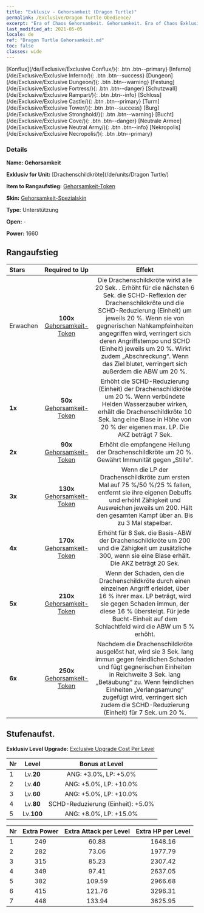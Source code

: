```yaml
---
title: "Exklusiv - Gehorsamkeit (Dragon Turtle)"
permalink: /Exclusive/Dragon Turtle Obedience/
excerpt: "Era of Chaos Gehorsamkeit. Gehorsamkeit. Era of Chaos Exklusiv Gehorsamkeit. Drachenschildkröte Exklusiv."
last_modified_at: 2021-05-05
locale: de
ref: "Dragon Turtle Gehorsamkeit.md"
toc: false
classes: wide
---
```

 [Konflux](/de/Exclusive/Exclusive Conflux/){: .btn .btn--primary} [Inferno](/de/Exclusive/Exclusive Inferno/){: .btn .btn--success} [Dungeon](/de/Exclusive/Exclusive Dungeon/){: .btn .btn--warning} [Festung](/de/Exclusive/Exclusive Fortress/){: .btn .btn--danger} [Schutzwall](/de/Exclusive/Exclusive Rampart/){: .btn .btn--info} [Schloss](/de/Exclusive/Exclusive Castle/){: .btn .btn--primary} [Turm](/de/Exclusive/Exclusive Tower/){: .btn .btn--success} [Burg](/de/Exclusive/Exclusive Stronghold/){: .btn .btn--warning} [Bucht](/de/Exclusive/Exclusive Cove/){: .btn .btn--danger} [Neutrale Armee](/de/Exclusive/Exclusive Neutral Army/){: .btn .btn--info} [Nekropolis](/de/Exclusive/Exclusive Necropolis/){: .btn .btn--primary} 

### Details
 **Name: Gehorsamkeit** 

 **Exklusiv for Unit:** [Drachenschildkröte](/de/units/Dragon Turtle/) 

 **Item to Rangaufstieg:** [Gehorsamkeit-Token](/ItemsDE/con_1005/)

 **Skin:** [Gehorsamkeit-Spezialskin](/ItemsDE/con_673/)

 **Type:** Unterstützung

 **Open:** -

 **Power:** 1660

## Rangaufstieg

  |     Stars    |  Required to Up | Effekt |
  |:-------------|:---------------:|:---------------:|
  |  Erwachen  | **100x** [Gehorsamkeit-Token](/ItemsDE/con_1005/) | <Schildpanzer> Die Drachenschildkröte wirkt alle 20 Sek. <Schildpanzer>. Erhöht für die nächsten 6 Sek. die SCHD-Reflexion der Drachenschildkröte und die SCHD-Reduzierung (Einheit) um jeweils 20 %. Wenn sie von gegnerischen Nahkampfeinheiten angegriffen wird, verringert sich deren Angriffstempo und SCHD (Einheit) jeweils um 20 %. Wirkt zudem „Abschreckung“. Wenn das Ziel blutet, verringert sich außerdem die ABW um 20 %. |
  | **1x** <i class="fas fa-star"/> | **50x** [Gehorsamkeit-Token](/ItemsDE/con_1005/) | Erhöht die SCHD-Reduzierung (Einheit) der Drachenschildkröte um 20 %. Wenn verbündete Helden Wasserzauber wirken, erhält die Drachenschildkröte 10 Sek. lang eine Blase in Höhe von 20 % der eigenen max. LP. Die AKZ beträgt 7 Sek. |
  | **2x** <i class="fas fa-star"/> | **90x** [Gehorsamkeit-Token](/ItemsDE/con_1005/) | Erhöht die empfangene Heilung der Drachenschildkröte um 20 %. Gewährt Immunität gegen „Stille“. |
  | **3x** <i class="fas fa-star"/> | **130x** [Gehorsamkeit-Token](/ItemsDE/con_1005/) | <Abgrund-Ritual> Wenn die LP der Drachenschildkröte zum ersten Mal auf 75 %/50 %/25 % fallen, entfernt sie ihre eigenen Debuffs und erhöht Zähigkeit und Ausweichen jeweils um 200. Hält den gesamten Kampf über an. Bis zu 3 Mal stapelbar. |
  | **4x** <i class="fas fa-star"/> | **170x** [Gehorsamkeit-Token](/ItemsDE/con_1005/) | Erhöht für 8 Sek. die Basis-ABW der Drachenschildkröte um 200 und die Zähigkeit um zusätzliche 300, wenn sie eine Blase erhält. Die AKZ beträgt 20 Sek. |
  | **5x** <i class="fas fa-star"/> | **210x** [Gehorsamkeit-Token](/ItemsDE/con_1005/) | Wenn der Schaden, den die Drachenschildkröte durch einen einzelnen Angriff erleidet, über 16 % ihrer max. LP beträgt, wird sie gegen Schaden immun, der diese 16 % übersteigt. Für jede Bucht-Einheit auf dem Schlachtfeld wird die ABW um 5 % erhöht. |
  | **6x** <i class="fas fa-star"/> | **250x** [Gehorsamkeit-Token](/ItemsDE/con_1005/) | <Gezeitenschock> Nachdem die Drachenschildkröte <Abgrund-Ritual> ausgelöst hat, wird sie 3 Sek. lang immun gegen feindlichen Schaden und fügt gegnerischen Einheiten in Reichweite 3 Sek. lang „Betäubung“ zu. Wenn feindlichen Einheiten „Verlangsamung“ zugefügt wird, verringert sich zudem die SCHD-Reduzierung (Einheit) für 7 Sek. um 20 %. |


## Stufenaufst.
 **Exklusiv Level Upgrade:** [Exclusive Upgrade Cost Per Level](/Exclusive/ExclusiveUpgradeCostPerLevel/)

  |  Nr  |   Level  | Bonus at Level |
  |:-----|:--------:|:--------------:|
  | 1 | Lv.**20** | ANG: +3.0%, LP: +5.0% |
  | 2 | Lv.**40** | ANG: +5.0%, LP: +10.0% |
  | 3 | Lv.**60** | ANG: +5.0%, LP: +10.0% |
  | 4 | Lv.**80** | SCHD-Reduzierung (Einheit): +5.0% |
  | 5 | Lv.**100** | ANG: +8.0%, LP: +15.0% |


  |  Nr  |  Extra Power | Extra Attack per Level | Extra HP per Level |
  |:-----|:--------:|:--------:|:--------:|
  | 1 | 249 | 60.88 | 1648.16 |
  | 2 | 282 | 73.06 | 1977.79 |
  | 3 | 315 | 85.23 | 2307.42 |
  | 4 | 349 | 97.41 | 2637.05 |
  | 5 | 382 | 109.59 | 2966.68 |
  | 6 | 415 | 121.76 | 3296.31 |
  | 7 | 448 | 133.94 | 3625.95 |


